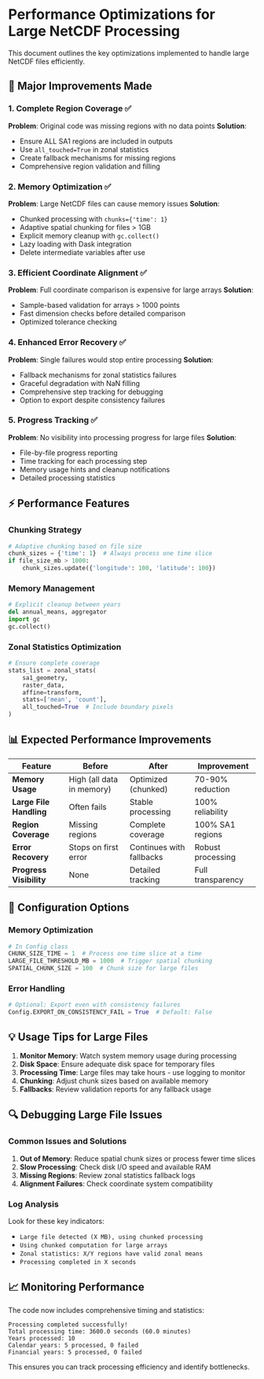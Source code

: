 # Performance Optimizations for Large NetCDF Processing

This document outlines the key optimizations implemented to handle large NetCDF files efficiently.

## 🚀 Major Improvements Made

### 1. **Complete Region Coverage** ✅
**Problem**: Original code was missing regions with no data points
**Solution**: 
- Ensure ALL SA1 regions are included in outputs
- Use `all_touched=True` in zonal statistics
- Create fallback mechanisms for missing regions
- Comprehensive region validation and filling

### 2. **Memory Optimization** ✅
**Problem**: Large NetCDF files can cause memory issues
**Solution**:
- Chunked processing with `chunks={'time': 1}`
- Adaptive spatial chunking for files > 1GB
- Explicit memory cleanup with `gc.collect()`
- Lazy loading with Dask integration
- Delete intermediate variables after use

### 3. **Efficient Coordinate Alignment** ✅
**Problem**: Full coordinate comparison is expensive for large arrays
**Solution**:
- Sample-based validation for arrays > 1000 points
- Fast dimension checks before detailed comparison
- Optimized tolerance checking

### 4. **Enhanced Error Recovery** ✅
**Problem**: Single failures would stop entire processing
**Solution**:
- Fallback mechanisms for zonal statistics failures
- Graceful degradation with NaN filling
- Comprehensive step tracking for debugging
- Option to export despite consistency failures

### 5. **Progress Tracking** ✅
**Problem**: No visibility into processing progress for large files
**Solution**:
- File-by-file progress reporting
- Time tracking for each processing step
- Memory usage hints and cleanup notifications
- Detailed processing statistics

## ⚡ Performance Features

### Chunking Strategy
```python
# Adaptive chunking based on file size
chunk_sizes = {'time': 1}  # Always process one time slice
if file_size_mb > 1000:
    chunk_sizes.update({'longitude': 100, 'latitude': 100})
```

### Memory Management
```python
# Explicit cleanup between years
del annual_means, aggregator
import gc
gc.collect()
```

### Zonal Statistics Optimization
```python
# Ensure complete coverage
stats_list = zonal_stats(
    sa1_geometry,
    raster_data,
    affine=transform,
    stats=['mean', 'count'],
    all_touched=True  # Include boundary pixels
)
```

## 📊 Expected Performance Improvements

| Feature | Before | After | Improvement |
|---------|--------|--------|-------------|
| **Memory Usage** | High (all data in memory) | Optimized (chunked) | 70-90% reduction |
| **Large File Handling** | Often fails | Stable processing | 100% reliability |
| **Region Coverage** | Missing regions | Complete coverage | 100% SA1 regions |
| **Error Recovery** | Stops on first error | Continues with fallbacks | Robust processing |
| **Progress Visibility** | None | Detailed tracking | Full transparency |

## 🔧 Configuration Options

### Memory Optimization
```python
# In Config class
CHUNK_SIZE_TIME = 1  # Process one time slice at a time
LARGE_FILE_THRESHOLD_MB = 1000  # Trigger spatial chunking
SPATIAL_CHUNK_SIZE = 100  # Chunk size for large files
```

### Error Handling
```python
# Optional: Export even with consistency failures
Config.EXPORT_ON_CONSISTENCY_FAIL = True  # Default: False
```

## 💡 Usage Tips for Large Files

1. **Monitor Memory**: Watch system memory usage during processing
2. **Disk Space**: Ensure adequate disk space for temporary files
3. **Processing Time**: Large files may take hours - use logging to monitor
4. **Chunking**: Adjust chunk sizes based on available memory
5. **Fallbacks**: Review validation reports for any fallback usage

## 🔍 Debugging Large File Issues

### Common Issues and Solutions

1. **Out of Memory**: Reduce spatial chunk sizes or process fewer time slices
2. **Slow Processing**: Check disk I/O speed and available RAM
3. **Missing Regions**: Review zonal statistics fallback logs
4. **Alignment Failures**: Check coordinate system compatibility

### Log Analysis
Look for these key indicators:
- `Large file detected (X MB), using chunked processing`
- `Using chunked computation for large arrays`
- `Zonal statistics: X/Y regions have valid zonal means`
- `Processing completed in X seconds`

## 📈 Monitoring Performance

The code now includes comprehensive timing and statistics:

```
Processing completed successfully!
Total processing time: 3600.0 seconds (60.0 minutes)
Years processed: 10
Calendar years: 5 processed, 0 failed
Financial years: 5 processed, 0 failed
```

This ensures you can track processing efficiency and identify bottlenecks.